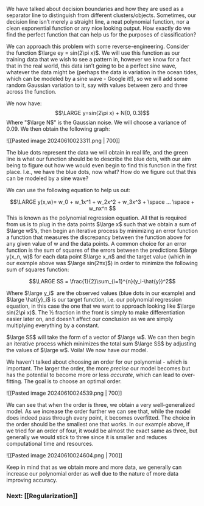 We have talked about decision boundaries and how they are used as a separator line to distinguish from different clusters/objects. Sometimes, our decision line isn’t merely a straight line, a neat polynomial function, nor a clean exponential function or any nice looking output. How exactly do we find the perfect function that can help us for the purposes of classification?
  

We can approach this problem with some reverse-engineering. Consider the function $\large ey = sin(2\pi x)$. We will use this function as our training data that we wish to see a pattern in, however we know for a fact that in the real world, this data isn’t going to be a perfect sine wave, whatever the data might be (perhaps the data is variation in the ocean tides, which can be modeled by a sine wave - Google it!), so we will add some random Gaussian variation to it, say with values between zero and three across the function. 

We now have:
$$\LARGE y=sin(2\pi x) + N(0, 0.3)$$
Where "$\large N$" is the Gaussian noise. We will choose a variance of 0.09. We then obtain the following graph:

![[Pasted image 20240610023311.png | 700]]

The blue dots represent the data we will obtain in real life, and the green line is what our function should be to describe the blue dots, with our aim being to figure out how we would even begin to find this function in the first place. I.e., we have the blue dots, now what? How do we figure out that this can be modeled by a sine wave?

We can use the following equation to help us out:

$$\LARGE y(x,w)= w_0 + w_1x^1 + w_2x^2 + w_3x^3 + \space ... \space + w_nx^n $$
This is known as the polynomial regression equation. All that is required from us is to plug in the data points $\large x$ such that we obtain a sum of $\large w$’s, then begin an iterative process by minimizing an error function  a function that measures the discrepancy between the function above for any given value of w and the data points. A common choice for an error function is the sum of squares of the errors between the predictions $\large y(x_n, w)$ for each data point $\large x_n$ and the target value (which in our example above was $\large sin(2πx)$) in order to minimize the following sum of squares function:

$$\LARGE SS = \frac{1}{2}\sum_{i=1}^{n}(y_i-\hat{y})^2$$

Where $\large y_i$  are the observed values (blue dots in our example) and $\large \hat{y}_i$ is our target function, i.e. our polynomial regression equation, in this case the one that we want to approach looking like $\large sin(2\pi x)$. The ½ fraction in the front is simply to make differentiation easier later on, and doesn’t affect our conclusion as we are simply multiplying everything by a constant.

$\large SS$ will take the form of a vector of $\large w$. We can then begin an iterative process which minimizes the total sum $\large SS$ by adjusting the values of $\large w$. Voila! We now have our model.

We haven’t talked about choosing an order for our polynomial - which is important. The larger the order, the more *precise* our model becomes but has the potential to become more or less *accurate*, which can lead to over-fitting. The goal is to choose an optimal order.

![[Pasted image 20240610024539.png | 700]]

We can see that when the order is three, we obtain a very well-generalized model. As we increase the order further we can see that, while the model does indeed pass through every point, it becomes overfitted. The choice in the order should be the smallest one that works. In our example above, if we tried for an order of four, it would be almost the exact same as three, but generally we would stick to three since it is smaller and reduces computational time and resources.

![[Pasted image 20240610024604.png | 700]]

Keep in mind that as we obtain more and more data, we generally can increase our polynomial order as well due to the nature of more data improving accuracy.

### Next: [[Regularization]]